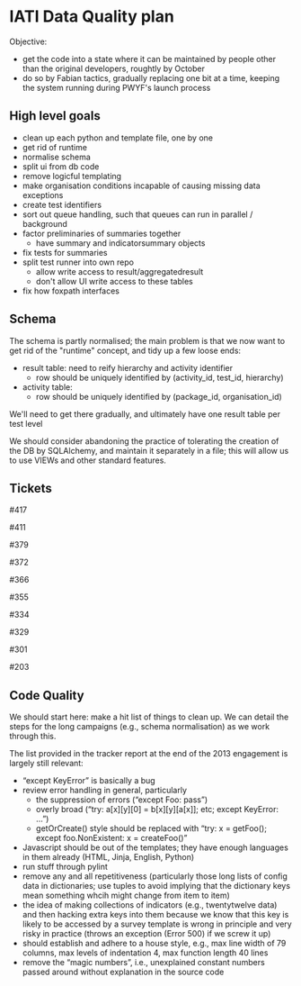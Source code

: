 
IATI Data Quality plan
======================

Objective: 

* get the code into a state where it can be maintained by people other than
  the original developers, roughtly by October
* do so by Fabian tactics, gradually replacing one bit at a time, keeping
  the system running during PWYF's launch process

High level goals
----------------

* clean up each python and template file, one by one
* get rid of runtime
* normalise schema
* split ui from db code
* remove logicful templating
* make organisation conditions incapable of causing missing data exceptions
* create test identifiers
* sort out queue handling, such that queues can run in parallel / background
* factor preliminaries of summaries together
  * have summary and indicatorsummary objects
* fix tests for summaries
* split test runner into own repo
  * allow write access to result/aggregatedresult
  * don't allow UI write access to these tables
* fix how foxpath interfaces


Schema
------

The schema is partly normalised; the main problem is that we now want to get
rid of the "runtime" concept, and tidy up a few loose ends:

* result table: need to reify hierarchy and activity identifier
  * row should be uniquely identified by (activity_id, test_id, hierarchy)
* activity table:
  * row should be uniquely identified by (package_id, organisation_id)

We'll need to get there gradually, and ultimately have one result table per
test level

We should consider abandoning the practice of tolerating the creation of
the DB by SQLAlchemy, and maintain it separately in a file; this will allow
us to use VIEWs and other standard features.


Tickets
-------

#417

#411

#379

#372

#366

#355

#334

#329

#301

#203


Code Quality
------------

We should start here: make a hit list of things to clean up. We can detail
the steps for the long campaigns (e.g., schema normalisation) as we work
through this.

The list provided in the tracker report at the end of the 2013 engagement
is largely still relevant:

* “except KeyError” is basically a bug
* review error handling in general, particularly 
  * the suppression of errors (“except Foo: pass”)
  * overly broad (“try: a[x][y][0] = b[x][y][a[x]]; etc; except KeyError: …”)
  * getOrCreate() style should be replaced with “try: x = getFoo(); except foo.NonExistent: x = createFoo()”
* Javascript should be out of the templates; they have enough languages in them already (HTML, Jinja, English, Python)
* run stuff through pylint
* remove any and all repetitiveness (particularly those long lists of config data in dictionaries; use tuples to avoid implying that the dictionary keys mean something whcih might change from item to item)
* the idea of making collections of indicators (e.g., twentytwelve data) and then hacking extra keys into them because we know that this key is likely to be accessed by a survey template is wrong in principle and very risky in practice (throws an exception (Error 500) if we screw it up)
* should establish and adhere to a house style, e.g., max line width of 79 columns, max levels of indentation 4, max function length 40 lines
* remove the “magic numbers”, i.e., unexplained constant numbers passed around without explanation in the source code
